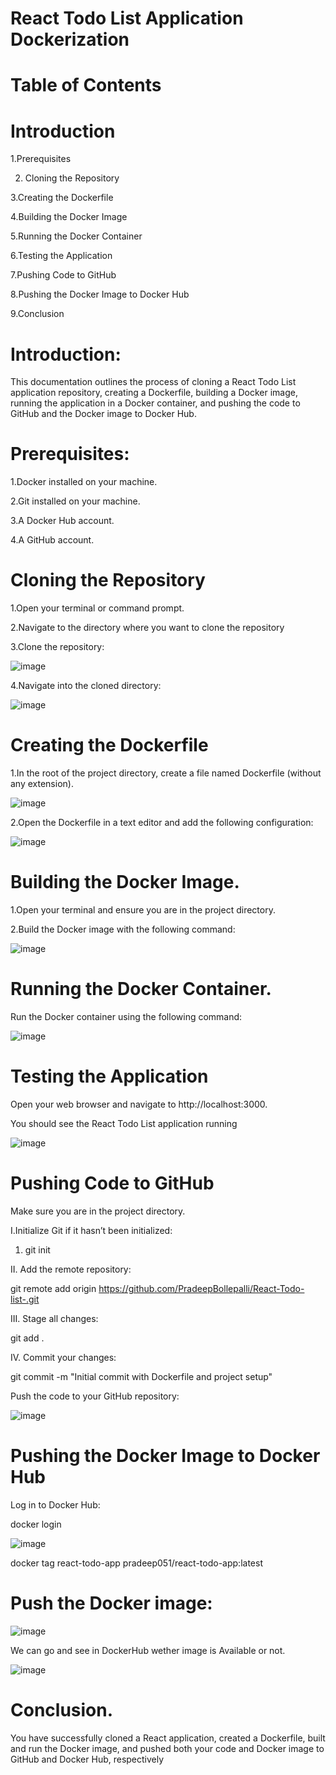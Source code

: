 # React Todo List Application Dockerization


# Table of Contents
  
  # Introduction
      
   1.Prerequisites
      
   2. Cloning the Repository
    
   3.Creating the Dockerfile
    
   4.Building the Docker Image
    
   5.Running the Docker Container
    
   6.Testing the Application
    
   7.Pushing Code to GitHub
    
   8.Pushing the Docker Image to Docker Hub
    
   9.Conclusion



 # Introduction:
 
  This documentation outlines the process of cloning a React Todo List application repository, creating a Dockerfile, building a Docker image, running the application in a Docker container, and pushing the code to GitHub 
  and the Docker image to Docker Hub.

# Prerequisites:

   1.Docker installed on your machine.
 
   2.Git installed on your machine.
 
   3.A Docker Hub account.
 
   4.A GitHub account.



# Cloning the Repository

   1.Open your terminal or command prompt.

   2.Navigate to the directory where you want to clone the repository

   3.Clone the repository:
   

   ![image](https://github.com/user-attachments/assets/cecc63f8-9b44-4d4d-8937-49ae722e37e9)

   4.Navigate into the cloned directory:

   ![image](https://github.com/user-attachments/assets/2f396675-5da5-4576-8ab6-022cac8e6df7)


 # Creating the Dockerfile
 
  1.In the root of the project directory, create a file named Dockerfile (without any extension).

   ![image](https://github.com/user-attachments/assets/ff4ce0a0-81bb-417a-a1d3-697a676401b1)


  2.Open the Dockerfile in a text editor and add the following configuration:

  ![image](https://github.com/user-attachments/assets/413d70b9-cb14-4bba-8aa4-b2704703aa7a)


# Building the Docker Image.

 1.Open your terminal and ensure you are in the project directory.

 2.Build the Docker image with the following command:

 ![image](https://github.com/user-attachments/assets/c0d519e8-f72a-4bbb-9080-05a108651434)


 # Running the Docker Container.
 
   Run the Docker container using the following command:

   ![image](https://github.com/user-attachments/assets/63d8f583-95e9-4a5e-96d8-7dbfac578cba)

  # Testing the Application
  
  Open your web browser and navigate to http://localhost:3000.

  You should see the React Todo List application running

 ![image](https://github.com/user-attachments/assets/7575d55f-b0b3-41e9-839d-9cd380a0dc7a)


# Pushing Code to GitHub

  Make sure you are in the project directory.
   
  I.Initialize Git if it hasn’t been initialized:
 
   1. git init


  II. Add the remote repository:

  git remote add origin https://github.com/PradeepBollepalli/React-Todo-list-.git

  III. Stage all changes:

  git add .

IV. Commit your changes:

 git commit -m "Initial commit with Dockerfile and project setup"
 
 Push the code to your GitHub repository:

![image](https://github.com/user-attachments/assets/32d62937-bae8-49ce-bc1f-dc791850246b)


# Pushing the Docker Image to Docker Hub

Log in to Docker Hub:

docker login

![image](https://github.com/user-attachments/assets/301bdf78-126b-412a-b7c9-6f42308b284d)


docker tag react-todo-app pradeep051/react-todo-app:latest

# Push the Docker image:

![image](https://github.com/user-attachments/assets/7a47f533-f956-41ef-8673-1a3b3ce6e4ed)

We can go and see in DockerHub wether image is Available or not.

![image](https://github.com/user-attachments/assets/3d82b704-aa87-45d5-8a15-bf877c67506f)



# Conclusion.

You have successfully cloned a React application, created a Dockerfile, built and run the Docker image, and pushed both your code and Docker image to GitHub and Docker Hub, respectively







   

